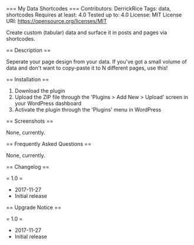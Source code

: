 === My Data Shortcodes ===
Contributors: DerrickRice
Tags: data, shortcodes
Requires at least: 4.0
Tested up to: 4.0
License: MIT
License URI: https://opensource.org/licenses/MIT

Create custom (tabular) data and surface it in posts and pages via shortcodes.

== Description ==

Seperate your page design from your data. If you've got a small volume of data
and don't want to copy-paste it to N different pages, use this!

== Installation ==

1. Download the plugin
2. Upload the ZIP file through the 'Plugins > Add New > Upload' screen in your WordPress dashboard
3. Activate the plugin through the 'Plugins' menu in WordPress

== Screenshots ==

None, currently.

== Frequently Asked Questions ==

None, currently.

== Changelog ==

= 1.0 =
* 2017-11-27
* Initial release

== Upgrade Notice ==

= 1.0 =
* 2017-11-27
* Initial release
